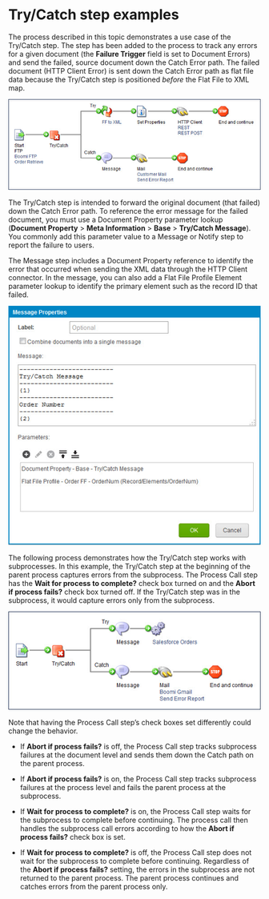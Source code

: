 # Try/Catch step examples

<head>
  <meta name="guidename" content="Integration"/>
  <meta name="context" content="GUID-867b8cc6-dfbc-49ac-b33e-cd803d75151a"/>
</head>


The process described in this topic demonstrates a use case of the Try/Catch step. The step has been added to the process to track any errors for a given document \(the **Failure Trigger** field is set to Document Errors\) and send the failed, source document down the Catch Error path. The failed document \(HTTP Client Error\) is sent down the Catch Error path as flat file data because the Try/Catch step is positioned *before* the Flat File to XML map.

![Process using a Try/Catch step to track document errors](../Images/process-dg-try-catch-errors_f1f6f3a8-fe4e-436e-9cea-c32636b673ab.jpg)

The Try/Catch step is intended to forward the original document \(that failed\) down the Catch Error path. To reference the error message for the failed document, you must use a Document Property parameter lookup \(**Document Property** \> **Meta Information** \> **Base** \> **Try/Catch Message**\). You commonly add this parameter value to a Message or Notify step to report the failure to users.

The Message step includes a Document Property reference to identify the error that occurred when sending the XML data through the HTTP Client connector. In the message, you can also add a Flat File Profile Element parameter lookup to identify the primary element such as the record ID that failed.

![Message Properties dialog showing the Try/Catch message configuration](../Images/build-db-message-properties-catch-errors.jpg)

The following process demonstrates how the Try/Catch step works with subprocesses. In this example, the Try/Catch step at the beginning of the parent process captures errors from the subprocess. The Process Call step has the **Wait for process to complete?** check box turned on and the **Abort if process fails?** check box turned off. If the Try/Catch step was in the subprocess, it would capture errors only from the subprocess.

![Process using a Try/Catch step with a subprocess](../Images/process-dg-try-catch-errors-subprocess_63ccc418-b708-4e87-ab8b-e0c93fa7cbd3.jpg)

Note that having the Process Call step’s check boxes set differently could change the behavior.

-   If **Abort if process fails?** is off, the Process Call step tracks subprocess failures at the document level and sends them down the Catch path on the parent process.

-   If **Abort if process fails?** is on, the Process Call step tracks subprocess failures at the process level and fails the parent process at the subprocess.

-   If **Wait for process to complete?** is on, the Process Call step waits for the subprocess to complete before continuing. The process call then handles the subprocess call errors according to how the **Abort if process fails?** check box is set.

-   If **Wait for process to complete?** is off, the Process Call step does not wait for the subprocess to complete before continuing. Regardless of the **Abort if process fails?** setting, the errors in the subprocess are not returned to the parent process. The parent process continues and catches errors from the parent process only.